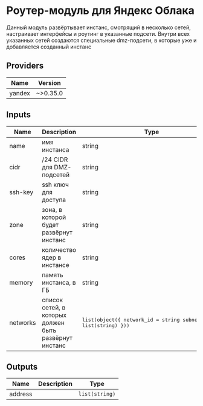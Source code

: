 # Роутер-модуль для Яндекс Облака

Данный модуль развёртывает инстанс, смотрящий в несколько сетей, настраивает интерфейсы и роутинг в указанные подсети. Внутри всех указанных сетей создаются специальные dmz-подсети, в которые уже и добавляется созданный инстанс

## Providers

| Name   | Version  |
|--------|----------|
| yandex | ~>0.35.0 |

## Inputs

| Name     | Description                             | Type   | Default       |
|----------|-----------------------------------------|--------|---------------|
| name     | имя инстанса                            | string |               |
| cidr     | /24 CIDR для DMZ-подсетей               | string |               |
| ssh-key  | ssh ключ для доступа                    | string |               |
| zone     | зона, в которой будет развёрнут инстанс | string | ru-central1-a |
| cores    | количество ядер в инстансе              | string | 2             |
| memory   | память инстанса, в ГБ                   | string | 4             |
| networks | список сетей, в которых должен быть развёрнут инстанс | <pre>list(object({&nbsp;network\_id    = string&nbsp;subnet\_cidr   = list(string)&nbsp;}))</pre> | |

## Outputs

| Name      | Description | Type           |
|-----------|-------------|----------------|
| address   |             | `list(string)` |

